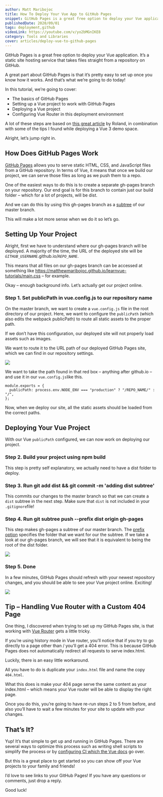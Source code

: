 ```yaml
---
author: Matt Maribojoc
title: How To Deploy Your Vue App to GitHub Pages
snippet: GitHub Pages is a great free option to deploy your Vue application. It’s a static site hosting service that takes files straight from a repository on GitHub.
publishedDate: 2020/09/01
tags: deployment,github
videoLink: https://youtube.com/v/yo2bMGnIKE8
category: Tools and Libraries
cover: articles/deploy-vue-to-github-pages
---
```

GitHub Pages is a great free option to deploy your Vue application. It’s a static site hosting service that takes files straight from a repository on GitHub.

A great part about GitHub Pages is that it’s pretty easy to set up once you know how it works. And that’s what we’re going to do today!

In this tutorial, we’re going to cover:

- The basics of GitHub Pages
- Setting up a Vue project to work with GitHub Pages
- Deploying a Vue project
- Configuring Vue Router in this deployment environment

A lot of these steps are based on [this great article](https://medium.com/@Roli_Dori/deploy-vue-cli-3-project-to-github-pages-ebeda0705fbd) by Roland, in combination with some of the tips I found while deploying a Vue 3 demo space.

Alright, let’s jump right in.

## How Does GitHub Pages Work

[GitHub Pages](https://pages.github.com/) allows you to serve static HTML, CSS, and JavaScript files from a GitHub repository. In terms of Vue, it means that once we build our project, we can serve those files as long as we push them to a repo.

One of the easiest ways to do this is to create a separate gh-pages branch on your repository. Our end goal is for this branch to contain just our build folder – which for a lot of projects, will be dist.

And we can do this by using this gh-pages branch as a [subtree](https://gist.github.com/SKempin/b7857a6ff6bddb05717cc17a44091202) of our master branch.

This will make a lot more sense when we do it so let’s go.

## Setting Up Your Project

Alright, first we have to understand where our gh-pages branch will be deployed. A majority of the time, the URL of the deployed site will be _`GITHUB_USERNAME`_.github.io/_`REPO_NAME`_.

This means that all files on our gh-pages branch can be accessed at something like <https://matthewmaribojoc.github.io/learnvue-tutorials/main.css> – for example.

Okay – enough background info. Let’s actually get our project online.

### Step 1. Set publicPath in vue.config.js to our repository name

On the master branch, we want to create a `vue.config.js` file in the root directory of our project. Here, we want to configure the `publicPath` (which also edits the webpack publicPath) to route all static assets to the proper path.

If we don’t have this configuration, our deployed site will not properly load assets such as images.

We want to route it to the URL path of our deployed GitHub Pages site, which we can find in our repository settings.

![](https://dltqhkoxgn1gx.cloudfront.net/img/posts/how-to-deploy-your-vue-app-to-github-pages-1.png)

We want to take the path found in that red box – anything after github.io – and use it in our `vue.config.js`like this.

```js{}[vue.config.js]
module.exports = {
  publicPath: process.env.NODE_ENV === "production" ? "/REPO_NAME/" : "/",
};
```

Now, when we deploy our site, all the static assets should be loaded from the correct paths.

## Deploying Your Vue Project

With our Vue `publicPath` configured, we can now work on deploying our project.

### Step 2. Build your project using npm build

This step is pretty self explanatory, we actually need to have a dist folder to deploy.

### Step 3. Run git add dist && git commit -m 'adding dist subtree'

This commits our changes to the master branch so that we can create a `dist` subtree in the next step. Make sure that `dist` is not included in your `.gitignore`file!

### Step 4. Run git subtree push --prefix dist origin gh-pages

This step makes gh-pages a subtree of our master branch. The [prefix option](https://gist.github.com/SKempin/b7857a6ff6bddb05717cc17a44091202) specifies the folder that we want for our the subtree. If we take a look at our gh-pages branch, we will see that it is equivalent to being the root of the dist folder.

![](https://dltqhkoxgn1gx.cloudfront.net/img/posts/how-to-deploy-your-vue-app-to-github-pages-2.png)

### Step 5. Done

In a few minutes, GitHub Pages should refresh with your newest repository changes, and you should be able to see your Vue project online. Exciting!

![](https://dltqhkoxgn1gx.cloudfront.net/img/posts/how-to-deploy-your-vue-app-to-github-pages-3.png)

## Tip – Handling Vue Router with a Custom 404 Page

One thing, I discovered when trying to set up my GitHub Pages site, is that working with [Vue Router](https://learnvue.co/2020/04/a-first-look-at-vue-router-in-vue3/) gets a little tricky.

If you’re using history mode in Vue router, you’ll notice that if you try to go directly to a page other than / you’ll get a 404 error. This is because GitHub Pages does not automatically redirect all requests to serve index.html.

Luckily, there is an easy little workaround.

All you have to do is duplicate your `index.html` file and name the copy `404.html`.

What this does is make your 404 page serve the same content as your index.html – which means your Vue router will be able to display the right page.

Once you do this, you’re going to have re-run steps 2 to 5 from before, and also you’ll have to wait a few minutes for your site to update with your changes.

## That’s It?

Yup! It’s that simple to get up and running in GitHub Pages. There are several ways to optimize this process such as writing shell scripts to simplify the process or by [configuring CI which the Vue docs](https://cli.vuejs.org/guide/deployment.html#gitlab-pages) go over.

But this is a great place to get started so you can show off your Vue projects to your family and friends!

I’d love to see links to your GitHub Pages! If you have any questions or comments, just drop a reply.

Good luck!
